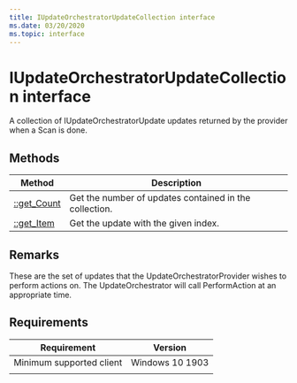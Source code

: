 ```yaml
---
title: IUpdateOrchestratorUpdateCollection interface
ms.date: 03/20/2020
ms.topic: interface
---
```


# IUpdateOrchestratorUpdateCollection  interface

A collection of IUpdateOrchestratorUpdate updates returned by the provider when a Scan is done.

## Methods

|Method | Description |
|---|---|
|[::get_Count](iupdateorchestratorupdatecollection-get-count.md) | Get the number of updates contained in the collection.  |
|[::get_Item](iupdateorchestratorupdatecollection-get-item.md) | Get the update with the given index.  |


## Remarks
These are the set of updates that the UpdateOrchestratorProvider wishes to perform actions on. The UpdateOrchestrator will call PerformAction at an appropriate time.

## Requirements

| Requirement | Version |
|---|---|
| Minimum supported client | Windows 10 1903 |
|   |   |
